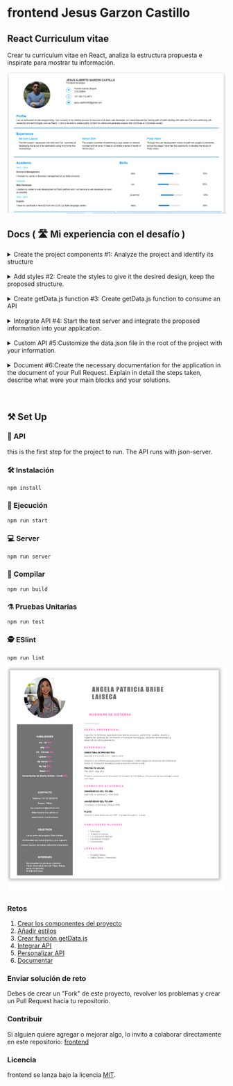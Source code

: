 # frontend Jesus Garzon Castillo

## React Curriculum vitae

Crear tu curriculum vitae en React, analiza la estructura propuesta e inspirate para mostrar tu información.

![final](./CV-final.png)


## Docs ( 🛣️ Mi experiencia con el desafío )
<details>
<summary>Create the project components #1: Analyze the project and identify its structure</summary>
<br>
It was like a kind of simple structure, but the first thing I notice, was that there where some components that have some diferences in the structure so I decided to work with grid in some cases and with flex in the major of structure.

</details>

<br>

<details>
<summary>
    Add styles #2: Create the styles to give it the desired design, keep the proposed structure. 
</summary>
<br>

This is the hardest part of the project for me, because in this issue I am a very simple person, may be I  like the minimalism a lot.  But the thing is that I had to do something different, and I did it, but as you see, at my own style(minimalism). Also I used meadia querys to make a project with a  resposive desing.
</details>

<br>

<details>
<summary>
Create getData.js function #3: Create getData.js function to consume an API</summary>
<br>
I  created the function but as a hook, and you can find it as useData in the folder ./src/hook.

</details>

<br>

<details>
<summary>Integrate API #4: Start the test server and integrate the proposed information into your application.
</summary>
<pre>
&lt; json-server -w -p 4000 data.json&gt;
</pre>
<br>

Integrating the API as a .json was easy, but i had have to learn about the api context, which is an easy way to distribute the info all accross the components, it took much time, but at the end it worked. You have to take in a account that for the API I used another port because otherwise it does not work.
</details>

<br>

<details>
<summary>Custom API #5:Customize the data.json file in the root of the project with your information.
 
 </summary>
<br>
Customizing the api was quick, the issue was connect it, so I used the dependency  "json-server" to create a fake API.

</details>

<br>

<details>
<summary>Document #6:Create the necessary documentation for the application in the document of your Pull Request.
 Explain in detail the steps taken, describe what were your main blocks and your solutions.
 </summary>
<br>
To document the project I chose to use  the Readme.md to explain the steps of the project.

</details>

<br>

<br>

## ⚒️ Set Up
### 🚚 API
this is the first step for the project to run. The API runs with json-server.


### 🛠️ Instalación
```
npm install
```

### 🏃 Ejecución
```
npm run start
```

### 💻 Server
```
npm run server
```

### 🧱 Compilar
```
npm run build
```

### ⚗️ Pruebas Unitarias
```
npm run test
```

### 🕵 ESlint
```
npm run lint
```



![react-cv](https://github.com/PlatziMaster/frontend/blob/main/screenshot.png?raw=true)
### Retos
1. [Crear los componentes del proyecto](https://github.com/JESUSGARZ/FRONTEND-jesus-castillo/tree/master/src/components)
2. [Añadir estilos](https://github.com/JESUSGARZ/FRONTEND-jesus-castillo/tree/master/src/assets/styles)
3. [Crear función getData.js](https://github.com/JESUSGARZ/FRONTEND-jesus-castillo/tree/master/src/hooks)
4. [Integrar API](https://github.com/JESUSGARZ/FRONTEND-jesus-castillo/blob/master/src/containers/Context.jsx)
5. [Personalizar API](https://github.com/JESUSGARZ/FRONTEND-jesus-castillo/blob/master/data.json)
6. [Documentar](https://github.com/JESUSGARZ/FRONTEND-jesus-castillo#readme)
### Enviar solución de reto
Debes de crear un "Fork" de este proyecto, revolver los problemas y crear un Pull Request hacia tu repositorio.

### Contribuir
Si alguien quiere agregar o mejorar algo, lo invito a colaborar directamente en este repositorio: [frontend](https://github.com/platzimaster/frontend/)

### Licencia
frontend se lanza bajo la licencia [MIT](https://opensource.org/licenses/MIT).
